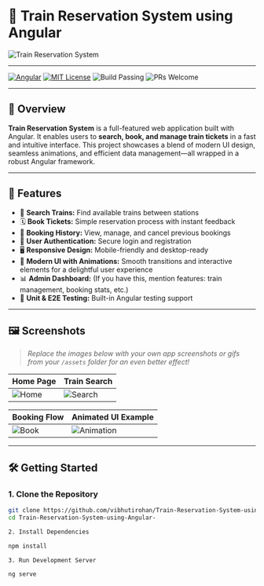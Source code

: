 # 🚄 Train Reservation System using Angular

![Train Reservation System](https://images.unsplash.com/photo-1506744038136-46273834b3fb?auto=format&fit=crop&w=1050&q=80)

---

[![Angular](https://img.shields.io/badge/Angular-17.3.5-red?logo=angular)](https://angular.io/)
[![MIT License](https://img.shields.io/badge/license-MIT-blue)](LICENSE)
![Build Passing](https://img.shields.io/badge/build-passing-brightgreen)
![PRs Welcome](https://img.shields.io/badge/PRs-welcome-blue)

---

## 🎯 Overview

**Train Reservation System** is a full-featured web application built with Angular. It enables users to **search, book, and manage train tickets** in a fast and intuitive interface. This project showcases a blend of modern UI design, seamless animations, and efficient data management—all wrapped in a robust Angular framework.

---

## 🚀 Features

- 🔎 **Search Trains:** Find available trains between stations
- 🗓️ **Book Tickets:** Simple reservation process with instant feedback
- 🧾 **Booking History:** View, manage, and cancel previous bookings
- 👤 **User Authentication:** Secure login and registration
- 🖥️ **Responsive Design:** Mobile-friendly and desktop-ready
- 🎉 **Modern UI with Animations:** Smooth transitions and interactive elements for a delightful user experience
- 📊 **Admin Dashboard:** (If you have this, mention features: train management, booking stats, etc.)
- 📝 **Unit & E2E Testing:** Built-in Angular testing support

---

## 🖼️ Screenshots

> *Replace the images below with your own app screenshots or gifs from your `/assets` folder for an even better effect!*

| Home Page                               | Train Search                              |
|------------------------------------------|-------------------------------------------|
| ![Home](https://i.imgur.com/Cyg6pNA.png) | ![Search](https://i.imgur.com/p1mFZja.png) |

| Booking Flow                             | Animated UI Example                       |
|-------------------------------------------|-------------------------------------------|
| ![Book](https://i.imgur.com/UV1FxEA.png) | ![Animation](https://i.imgur.com/lM3nMJw.gif) |

---

## 🛠️ Getting Started

### 1. **Clone the Repository**

```bash
git clone https://github.com/vibhutirohan/Train-Reservation-System-using-Angular-.git
cd Train-Reservation-System-using-Angular-

2. Install Dependencies

npm install

3. Run Development Server

ng serve
